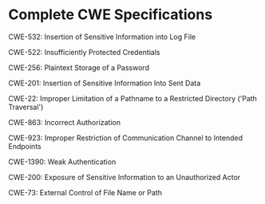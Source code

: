 

# Complete CWE Specifications

CWE-532: Insertion of Sensitive Information into Log File

CWE-522: Insufficiently Protected Credentials

CWE-256: Plaintext Storage of a Password

CWE-201: Insertion of Sensitive Information Into Sent Data

CWE-22: Improper Limitation of a Pathname to a Restricted Directory ('Path Traversal')

CWE-863: Incorrect Authorization

CWE-923: Improper Restriction of Communication Channel to Intended Endpoints

CWE-1390: Weak Authentication

CWE-200: Exposure of Sensitive Information to an Unauthorized Actor

CWE-73: External Control of File Name or Path